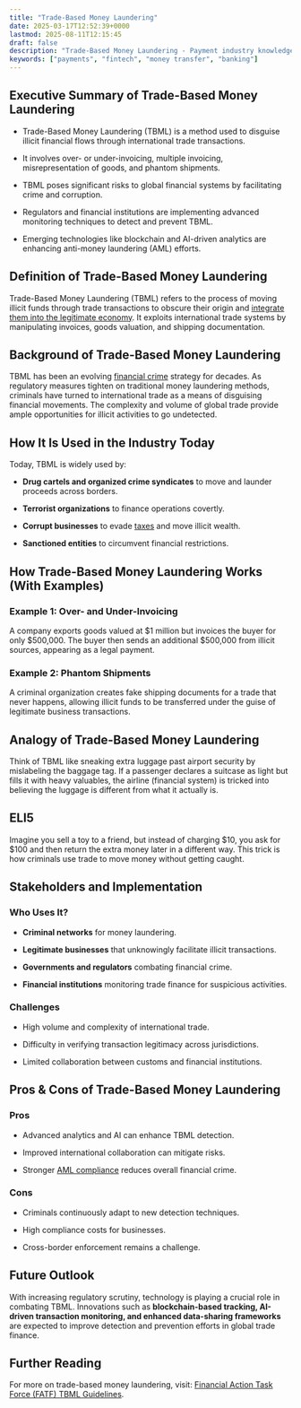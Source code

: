 ```yaml
---
title: "Trade-Based Money Laundering"
date: 2025-03-17T12:52:39+0000
lastmod: 2025-08-11T12:15:45
draft: false
description: "Trade-Based Money Laundering - Payment industry knowledge and insights"
keywords: ["payments", "fintech", "money transfer", "banking"]
---
```


## Executive Summary of Trade-Based Money Laundering

- Trade-Based Money Laundering (TBML) is a method used to disguise illicit financial flows through international trade transactions.

- It involves over- or under-invoicing, multiple invoicing, misrepresentation of goods, and phantom shipments.

- TBML poses significant risks to global financial systems by facilitating crime and corruption.

- Regulators and financial institutions are implementing advanced monitoring techniques to detect and prevent TBML.

- Emerging technologies like blockchain and AI-driven analytics are enhancing anti-money laundering (AML) efforts.

## Definition of Trade-Based Money Laundering

Trade-Based Money Laundering (TBML) refers to the process of moving illicit funds through trade transactions to obscure their origin and [integrate them into the legitimate economy](https://faisalkhanllc.xyz/resources/payments-wiki/m/money-laundering/). It exploits international trade systems by manipulating invoices, goods valuation, and shipping documentation.

## Background of Trade-Based Money Laundering

TBML has been an evolving [financial crime](https://faisalkhanllc.xyz/resources/payments-wiki/f/financial-crimes/) strategy for decades. As regulatory measures tighten on traditional money laundering methods, criminals have turned to international trade as a means of disguising financial movements. The complexity and volume of global trade provide ample opportunities for illicit activities to go undetected.

## How It Is Used in the Industry Today

Today, TBML is widely used by:

- **Drug cartels and organized crime syndicates** to move and launder proceeds across borders.

- **Terrorist organizations** to finance operations covertly.

- **Corrupt businesses** to evade [taxes](https://faisalkhanllc.xyz/resources/payments-wiki/t/taxes/) and move illicit wealth.

- **Sanctioned entities** to circumvent financial restrictions.

## How Trade-Based Money Laundering Works (With Examples)

### Example 1: Over- and Under-Invoicing

A company exports goods valued at $1 million but invoices the buyer for only $500,000. The buyer then sends an additional $500,000 from illicit sources, appearing as a legal payment.

### Example 2: Phantom Shipments

A criminal organization creates fake shipping documents for a trade that never happens, allowing illicit funds to be transferred under the guise of legitimate business transactions.

## Analogy of Trade-Based Money Laundering

Think of TBML like sneaking extra luggage past airport security by mislabeling the baggage tag. If a passenger declares a suitcase as light but fills it with heavy valuables, the airline (financial system) is tricked into believing the luggage is different from what it actually is.

## ELI5

Imagine you sell a toy to a friend, but instead of charging $10, you ask for $100 and then return the extra money later in a different way. This trick is how criminals use trade to move money without getting caught.

## Stakeholders and Implementation

### Who Uses It?

- **Criminal networks** for money laundering.

- **Legitimate businesses** that unknowingly facilitate illicit transactions.

- **Governments and regulators** combating financial crime.

- **Financial institutions** monitoring trade finance for suspicious activities.

### Challenges

- High volume and complexity of international trade.

- Difficulty in verifying transaction legitimacy across jurisdictions.

- Limited collaboration between customs and financial institutions.

## Pros & Cons of Trade-Based Money Laundering

### Pros

- Advanced analytics and AI can enhance TBML detection.

- Improved international collaboration can mitigate risks.

- Stronger [AML compliance](https://faisalkhanllc.xyz/resources/payments-wiki/a/aml-compliance/) reduces overall financial crime.

### Cons

- Criminals continuously adapt to new detection techniques.

- High compliance costs for businesses.

- Cross-border enforcement remains a challenge.

## Future Outlook

With increasing regulatory scrutiny, technology is playing a crucial role in combating TBML. Innovations such as **blockchain-based tracking, AI-driven transaction monitoring, and enhanced data-sharing frameworks** are expected to improve detection and prevention efforts in global trade finance.

## Further Reading

For more on trade-based money laundering, visit: [Financial Action Task Force (FATF) TBML Guidelines](https://www.fatf-gafi.org/).